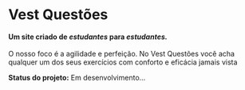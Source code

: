 # Vest Questões

**Um site criado de _estudantes_ para _estudantes._** <br><br>
O nosso foco é a agilidade e perfeição. No Vest Questões você acha qualquer um dos seus exercícios com conforto e eficácia jamais vista

**Status do projeto:** Em desenvolvimento...
